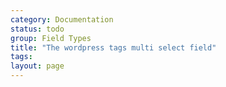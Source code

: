 ```yaml
---
category: Documentation
status: todo
group: Field Types
title: "The wordpress tags multi select field"
tags: 
layout: page
---
```


